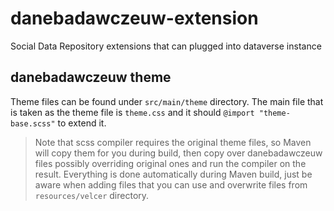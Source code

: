 # danebadawczeuw-extension
Social Data Repository extensions that can plugged into dataverse instance

## danebadawczeuw theme

Theme files can be found under `src/main/theme` directory.
The main file that is taken as the theme file is `theme.css` and it should `@import "theme-base.scss"` to extend it.

> Note that scss compiler requires the original theme files, so Maven will copy them for you during build,
> then copy over danebadawczeuw files possibly overriding original ones and run the compiler on the result. 
> Everything is done automatically during Maven build, just be aware when adding files that you can use
> and overwrite files from `resources/velcer` directory.

